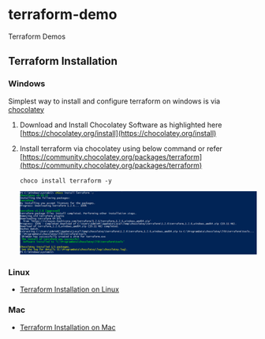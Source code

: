 # terraform-demo
Terraform Demos

## Terraform Installation
### Windows
Simplest way to install and configure terraform on windows is via [chocolatey](https://chocolatey.org/)

1. Download and Install Chocolatey Software as highlighted here [https://chocolatey.org/install](https://chocolatey.org/install)
2. Install terraform via chocolatey using below command or refer [https://community.chocolatey.org/packages/terraform](https://community.chocolatey.org/packages/terraform)  

    ```
    choco install terraform -y
    ```
    ![Terraform Installation](./imgs/01_choco_install_terraform.png)
### Linux

* [Terraform Installation on Linux](https://learn.hashicorp.com/tutorials/terraform/install-cli)

### Mac
* [Terraform Installation on Mac](https://learn.hashicorp.com/tutorials/terraform/install-cli)

